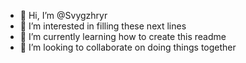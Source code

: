 - 👋 Hi, I’m @Svygzhryr
- 👀 I’m interested in filling these next lines
- 🌱 I’m currently learning how to create this readme
- 💞️ I’m looking to collaborate on doing things together

<!---
Svygzhryr/Svygzhryr is a ✨ special ✨ repository because its `README.md` (this file) appears on your GitHub profile.
You can click the Preview link to take a look at your changes.
--->
